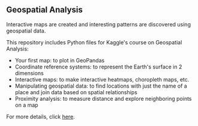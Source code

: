 ## Geospatial Analysis

Interactive maps are created and interesting patterns are discovered using geospatial data.

This repository includes Python files for Kaggle's course on Geospatial Analysis: 

* Your first map: to plot in GeoPandas
* Coordinate reference systems: to represent the Earth's surface in 2 dimensions
* Interactive maps: to make interactive heatmaps, choropleth maps, etc.
* Manipulating geospatial data: to find locations with just the name of a place and join data based on spatial relationships
* Proximity analysis: to measure distance and explore neighboring points on a map

For more details, click [here](https://www.kaggle.com/learn/geospatial-analysis).
